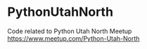 # PythonUtahNorth
Code related to Python Utah North Meetup
https://www.meetup.com/Python-Utah-North
